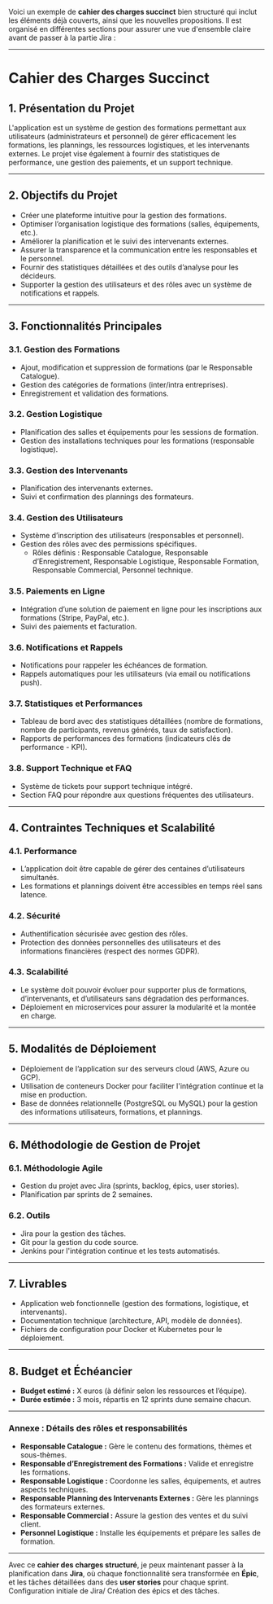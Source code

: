 Voici un exemple de **cahier des charges succinct** bien structuré qui inclut les éléments déjà couverts, ainsi que les nouvelles propositions. Il est organisé en différentes sections pour assurer une vue d'ensemble claire avant de passer à la partie Jira :

---

# **Cahier des Charges Succinct**

## **1. Présentation du Projet**
L'application est un système de gestion des formations permettant aux utilisateurs (administrateurs et personnel) de gérer efficacement les formations, les plannings, les ressources logistiques, et les intervenants externes. Le projet vise également à fournir des statistiques de performance, une gestion des paiements, et un support technique.

---

## **2. Objectifs du Projet**
- Créer une plateforme intuitive pour la gestion des formations.
- Optimiser l’organisation logistique des formations (salles, équipements, etc.).
- Améliorer la planification et le suivi des intervenants externes.
- Assurer la transparence et la communication entre les responsables et le personnel.
- Fournir des statistiques détaillées et des outils d’analyse pour les décideurs.
- Supporter la gestion des utilisateurs et des rôles avec un système de notifications et rappels.

---

## **3. Fonctionnalités Principales**

### **3.1. Gestion des Formations**
- Ajout, modification et suppression de formations (par le Responsable Catalogue).
- Gestion des catégories de formations (inter/intra entreprises).
- Enregistrement et validation des formations.

### **3.2. Gestion Logistique**
- Planification des salles et équipements pour les sessions de formation.
- Gestion des installations techniques pour les formations (responsable logistique).
  
### **3.3. Gestion des Intervenants**
- Planification des intervenants externes.
- Suivi et confirmation des plannings des formateurs.

### **3.4. Gestion des Utilisateurs**
- Système d’inscription des utilisateurs (responsables et personnel).
- Gestion des rôles avec des permissions spécifiques.
  - Rôles définis : Responsable Catalogue, Responsable d’Enregistrement, Responsable Logistique, Responsable Formation, Responsable Commercial, Personnel technique.
  
### **3.5. Paiements en Ligne**
- Intégration d’une solution de paiement en ligne pour les inscriptions aux formations (Stripe, PayPal, etc.).
- Suivi des paiements et facturation.

### **3.6. Notifications et Rappels**
- Notifications pour rappeler les échéances de formation.
- Rappels automatiques pour les utilisateurs (via email ou notifications push).
  
### **3.7. Statistiques et Performances**
- Tableau de bord avec des statistiques détaillées (nombre de formations, nombre de participants, revenus générés, taux de satisfaction).
- Rapports de performances des formations (indicateurs clés de performance - KPI).

### **3.8. Support Technique et FAQ**
- Système de tickets pour support technique intégré.
- Section FAQ pour répondre aux questions fréquentes des utilisateurs.
  
---

## **4. Contraintes Techniques et Scalabilité**
### **4.1. Performance**
- L’application doit être capable de gérer des centaines d’utilisateurs simultanés.
- Les formations et plannings doivent être accessibles en temps réel sans latence.

### **4.2. Sécurité**
- Authentification sécurisée avec gestion des rôles.
- Protection des données personnelles des utilisateurs et des informations financières (respect des normes GDPR).

### **4.3. Scalabilité**
- Le système doit pouvoir évoluer pour supporter plus de formations, d’intervenants, et d’utilisateurs sans dégradation des performances.
- Déploiement en microservices pour assurer la modularité et la montée en charge.

---

## **5. Modalités de Déploiement**
- Déploiement de l’application sur des serveurs cloud (AWS, Azure ou GCP).
- Utilisation de conteneurs Docker pour faciliter l'intégration continue et la mise en production.
- Base de données relationnelle (PostgreSQL ou MySQL) pour la gestion des informations utilisateurs, formations, et plannings.

---

## **6. Méthodologie de Gestion de Projet**
### **6.1. Méthodologie Agile**
- Gestion du projet avec Jira (sprints, backlog, épics, user stories).
- Planification par sprints de 2 semaines.
  
### **6.2. Outils**
- Jira pour la gestion des tâches.
- Git pour la gestion du code source.
- Jenkins pour l'intégration continue et les tests automatisés.

---

## **7. Livrables**
- Application web fonctionnelle (gestion des formations, logistique, et intervenants).
- Documentation technique (architecture, API, modèle de données).
- Fichiers de configuration pour Docker et Kubernetes pour le déploiement.
  
---

## **8. Budget et Échéancier**
- **Budget estimé :** X euros (à définir selon les ressources et l’équipe).
- **Durée estimée :** 3 mois, répartis en 12 sprints dune semaine chacun.

---

### **Annexe : Détails des rôles et responsabilités**
- **Responsable Catalogue :** Gère le contenu des formations, thèmes et sous-thèmes.
- **Responsable d’Enregistrement des Formations :** Valide et enregistre les formations.
- **Responsable Logistique :** Coordonne les salles, équipements, et autres aspects techniques.
- **Responsable Planning des Intervenants Externes :** Gère les plannings des formateurs externes.
- **Responsable Commercial :** Assure la gestion des ventes et du suivi client.
- **Personnel Logistique :** Installe les équipements et prépare les salles de formation.

---

Avec ce **cahier des charges structuré**, je peux maintenant passer à la planification dans **Jira**, où chaque fonctionnalité sera transformée en **Épic**, et les tâches détaillées dans des **user stories** pour chaque sprint.
Configuration initiale de Jira/ Création des épics et des tâches.